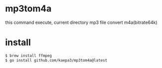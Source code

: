 # mp3tom4a
this command execute, current directory mp3 file convert m4a(bitrate64k)

# install 
```bash
$ brew install ffmpeg
$ go install github.com/kaepa3/mp3tom4a@latest
```
